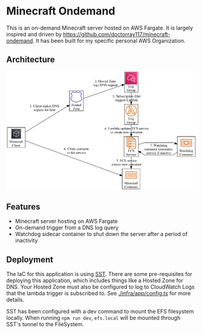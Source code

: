 # Minecraft Ondemand

This is an on-demand Minecraft server hosted on AWS Fargate.
It is largely inspired and driven by https://github.com/doctorray117/minecraft-ondemand.
It has been built for my specific personal AWS Organization.

## Architecture

![architecture-diagram](./docs/architecture.png)

## Features

- Minecraft server hosting on AWS Fargate
- On-demand trigger from a DNS log query
- Watchdog sidecar container to shut down the server after a period of inactivity

## Deployment

The IaC for this application is using [SST](https://sst.dev).
There are some pre-requisites for deploying this application, which includes things like a Hosted Zone for DNS.
Your Hosted Zone must also be configured to log to CloudWatch Logs that the lambda trigger is subscribed to.
See [./infra/app/config.ts](./infra/app/config.ts) for more details.

SST has been configured with a dev command to mount the EFS filesystem locally.
When running `npm run dev`, `efs.local` will be mounted through SST's tunnel to the FileSystem.
